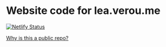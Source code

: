 # Website code for lea.verou.me

[![Netlify Status](https://api.netlify.com/api/v1/badges/93948a06-0877-4861-a637-9910c89f6436/deploy-status)](https://app.netlify.com/sites/leaverou/deploys)

[Why is this a public repo?](https://lea.verou.me/blog/2023/going-lean/#public-or-private-repo%3F)